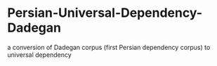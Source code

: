 # Persian-Universal-Dependency-Dadegan
a conversion of Dadegan corpus (first Persian dependency corpus) to universal dependency 
